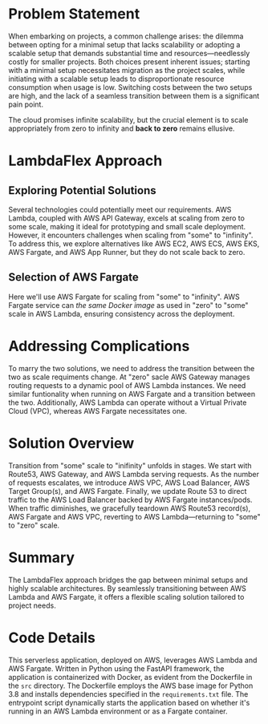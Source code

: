 # Problem Statement

When embarking on projects, a common challenge arises: the dilemma between opting for a minimal setup that lacks scalability or adopting a scalable setup that demands substantial time and resources—needlessly costly for smaller projects. Both choices present inherent issues; starting with a minimal setup necessitates migration as the project scales, while initiating with a scalable setup leads to disproportionate resource consumption when usage is low. Switching costs between the two setups are high, and the lack of a seamless transition between them is a significant pain point.

The cloud promises infinite scalability, but the crucial element is to scale appropriately from zero to infinity and **back to zero** remains ellusive. 

# LambdaFlex Approach

## Exploring Potential Solutions

Several technologies could potentially meet our requirements. AWS Lambda, coupled with AWS API Gateway, excels at scaling from zero to some scale, making it ideal for prototyping and small scale deployment. However, it encounters challenges when scaling from "some" to "infinity". To address this, we explore alternatives like AWS EC2, AWS ECS, AWS EKS, AWS Fargate, and AWS App Runner, but they do not scale back to zero.

## Selection of AWS Fargate

Here we'll use AWS Fargate for scaling from "some" to "infinity". AWS Fargate service can *the same Docker image* as used in "zero" to "some" scale in AWS Lambda, ensuring consistency across the deployment.

# Addressing Complications

To marry the two solutions, we need to address the transition between the two as scale requiments change. At "zero" sacle  AWS Gateway manages routing requests to a dynamic pool of AWS Lambda instances. We need similar funtionality when running on AWS Fargate and a transition between the two. Additionally, AWS Lambda can operate without a Virtual Private Cloud (VPC), whereas AWS Fargate necessitates one.

# Solution Overview

Transition from "some" scale to "inifinity" unfolds in stages. We start with Route53, AWS Gateway, and AWS Lambda serving requests. As the number of requests escalates, we introduce AWS VPC, AWS Load Balancer, AWS Target Group(s), and AWS Fargate. Finally, we update Route 53 to direct traffic to the AWS Load Balancer backed by AWS Fargate instances/pods. When traffic diminishes, we gracefully teardown AWS Route53 record(s), AWS Fargate and AWS VPC, reverting to AWS Lambda—returning to "some" to "zero" scale.

# Summary

The LambdaFlex approach bridges the gap between minimal setups and highly scalable architectures. By seamlessly transitioning between AWS Lambda and AWS Fargate, it offers a flexible scaling solution tailored to project needs.

# Code Details

This serverless application, deployed on AWS, leverages AWS Lambda and AWS Fargate. Written in Python using the FastAPI framework, the application is containerized with Docker, as evident from the Dockerfile in the `src` directory. The Dockerfile employs the AWS base image for Python 3.8 and installs dependencies specified in the `requirements.txt` file. The entrypoint script dynamically starts the application based on whether it's running in an AWS Lambda environment or as a Fargate container.
